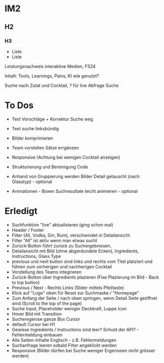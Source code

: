 # IM2
## H2
### H3
- Liste
- Liste

 Leistungsnachweis interaktive Medien, FS24

Inhalt: Tools, Learnings, Pains, KI wie genutzt? 

Suche nach Zutat und Cocktail, ? für live Abfrage Suche

# To Dos
- Text Vorschläge + Korrektur Suche weg
- Text suche linksbündig
- Bilder komprimieren
- Team vorstellen Sätze errgänzen

- Responsive (Achtung bei wenigen Cocktail anzeigen)

- Strukturierung und Bereinigung Code

- Anhand von Gruppierung werden Bilder Detail getauscht (nach Glasstyp) - optional
- Animationen - Boxen Suchresutlate leicht animieren - optional


# Erledigt
- Suchfunktion "live" aktualisieren (ging schon mal)
- Header / Footer
- Filter (All, Vodka, Gin, Rum), verschwindet in Detailansicht
- Filter "All" ist aktiv wenn man etwas sucht
- Zurück-Button führt zurück zu Suchergebnissen,
- Detailansicht mit Bild (ohne abgerdundete Ecken), Ingredients, Instructions, Glass Type
- previous und next button sind links und rechts vom Titel platziert und führen zum vorherigen und nachherigen Cocktail
- Vorstellung des Teams integrieren
- Zurück-Button über Ingredients plazieren (Fixe Plazierung im Bild - Back to top button)
- Previous / Next - Rechts Links (Slider mittels Pfeiltaste)
- Klick auf "Logo" oben für Reset zur Suchmaske / "Homepage"
- Zum Anfang der Seite / nach oben springen, wenn Detail Seite geöffnet wird (Scroll to the top of the page)
- Suche Input, Placeholder weniger Deckkraft, Luppe Icon
- Hover Bild mit Transition
- Sucheregenise ganze Box Cursor
- default Cursor bei H1
- Gewisse Ingredients / Instructions sind leer? Schuld der API? - Fehlermeldung einbauen
- Alle Seiten-Inhalte Englisch - z.B. Fehlermeldungen
- Suchanfrage leeren sobald Filter angeklickt werden
- Responsive (Bilder dürfen bei Suche weniger Ergenissen nicht grösser werden)